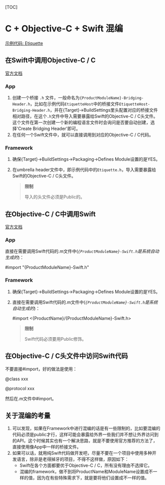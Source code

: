 [TOC]



# C + Objective-C + Swift 混编

[示例代码: Etiquette](../../Source/C+Objective-C+Swift/Etiquette)



## 在Swift中调用Objective-C / C

[官方文档](https://developer.apple.com/documentation/swift/imported_c_and_objective-c_apis/importing_objective-c_into_swift)

### App

1. 创建一个桥接 `.h` 文件，一般命名为`{ProductModuleName}-Bridging-Header.h`，比如在示例代码`EtiquetteHost`中的桥接文件`EtiquetteHost-Bridging-Header.h`，并在{Target}->BuildSettings里头配置对应的桥接文件相对路径，在这个`.h`文件中导入需要暴露给Swift的Objective-C / C头文件。这个文件在第一次创建一个新的编程语言文件时会询问是否要自动创建，选择'Create Bridging Header'即可。
2. 在任何一个Swift文件中，就可以直接调用到对应的Objective-C / C代码。

### Framework

1. 确保{Target}->BuildSettings->Packaging->Defines Module设置的是YES。

2. 在umbrella header文件中，即示例代码中的`Etiquette.h`，导入需要暴露给Swift的Objective-C / C头文件。

   > **限制**
   >
   > 导入的头文件必须是Public的。

   

## 在Objective-C / C中调用Swift

[官方文档](https://developer.apple.com/documentation/swift/imported_c_and_objective-c_apis/importing_swift_into_objective-c)

### App

直接在需要调用Swift代码的.m文件中(*`{ProductModuleName}-Swift.h`是系统自动生成的*)：

#import "{ProductModuleName}-Swift.h"

### Framework

1. 确保{Target}->BuildSettings->Packaging->Defines Module设置的是YES。

2. 直接在需要调用Swift代码的.m文件中(*`{ProductModuleName}-Swift.h`是系统自动生成的*)：

   \#import <{ProductName}/{ProductModuleName}-Swift.h>

   > **限制**
   >
   > Swift代码必须要用Public修饰。



## 在Objective-C / C头文件中访问Swift代码

不要直接#import，好的做法是使用：

@class xxx

@protocol xxx

然后在.m文件中#import。



## 关于混编的考量

1. 可以发现，如果在Framework中进行混编的话是有一些限制的，比如要混编的代码必须是public才行，这样可能会暴露给外界一些我们并不想让外界访问到的API，这个时候其实也有一个解决思路，就是不要使用官方推荐的方法了，直接使用像App中一样的桥接文件。
2. 如果可以话，就用纯Swift代码做开发吧，尽量不要在一个项目中使用多种开发语言，除非是老得掉牙的项目，不得不这样做，原因如下：
   - Swift在各个方面都要优于Objective-C / C，所有没有理由不选择它。
   - 混编的framework，做不到将ProductName和ModuleName设置成不一样的值，因为在有些特殊需求下，就是要将他们设置成不一样的值。

